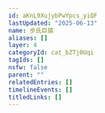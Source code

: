 ```yaml
---
id: aKnL9XujybPwYpcs_yiQF
lastUpdated: "2025-06-13"
name: 步氏巨猿
aliases: []
layer: 4
categoryId: cat_bZTj0Uqi
tagIds: []
nsfw: false
parent: ""
relatedEntries: []
timelineEvents: []
titledLinks: []
---
```


